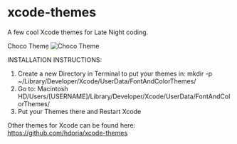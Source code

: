 # xcode-themes
A few cool Xcode themes for Late Night coding.

Choco Theme
![Choco Theme](https://i.stack.imgur.com/AEzhD.png)

INSTALLATION INSTRUCTIONS:
1. Create a new Directory in Terminal to put your themes in:
  mkdir -p ~/Library/Developer/Xcode/UserData/FontAndColorThemes/  
2. Go to: Macintosh HD/Users/[USERNAME]/Library/Developer/Xcode/UserData/FontAndColorThemes/
3. Put your Themes there and Restart Xcode


Other themes for Xcode can be found here: https://github.com/hdoria/xcode-themes
